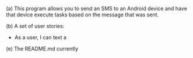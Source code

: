 (a) This program allows you to send an SMS to an Android device and have that device execute tasks based on the message that was sent. 

(b) A set of user stories: 
* As a user, I can text a 

(e) The README.md currently 
